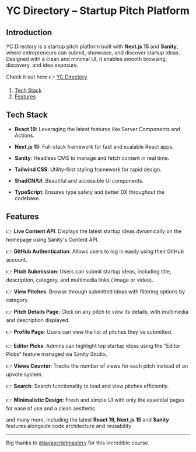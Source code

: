 # YC Directory – Startup Pitch Platform 
## <a name="introduction">Introduction</a>

YC Directory is a startup pitch platform built with **Next.js 15** and **Sanity**, where entrepreneurs can submit, showcase, and discover startup ideas. Designed with a clean and minimal UI, it enables smooth browsing, discovery, and idea exposure.


Check it out here 👉 [YC Directory](https://startupsdirectory.vercel.app/)

1. [Tech Stack](#tech-stack)
2. [Features](#features)
   
## <a name="tech-stack">Tech Stack</a>

- **React 19:** Leveraging the latest features like Server Components and Actions.

- **Next.js 15:** Full-stack framework for fast and scalable React apps.

- **Sanity**: Headless CMS to manage and fetch content in real time.

- **Tailwind CSS**: Utility-first styling framework for rapid design.

- **ShadCN/UI**: Beautiful and accessible UI components.

- **TypeScript**: Ensures type safety and better DX throughout the codebase.
  

## <a name="features">Features</a>
👉 **Live Content API**: Displays the latest startup ideas dynamically on the homepage using Sanity's Content API.

👉 **GitHub Authentication**: Allows users to log in easily using their GitHub account.

👉 **Pitch Submission**: Users can submit startup ideas, including title, description, category, and multimedia links ( image or video).

👉 **View Pitches**: Browse through submitted ideas with filtering options by category.

👉 **Pitch Details Page**: Click on any pitch to view its details, with multimedia and description displayed.

👉 **Profile Page**: Users can view the list of pitches they've submitted.

👉 **Editor Picks**: Admins can highlight top startup ideas using the "Editor Picks" feature managed via Sanity Studio.

👉 **Views Counter**: Tracks the number of views for each pitch instead of an upvote system.

👉 **Search**: Search functionality to load and view pitches efficiently.

👉 **Minimalistic Design**: Fresh and simple UI with only the essential pages for ease of use and a clean aesthetic.

and many more, including the latest **React 19, Next.js 15** and **Sanity** features alongside code architecture and reusability

-------
Big thanks to [@javascriptmastery](https://www.youtube.com/@javascriptmastery) for this incredible course.
